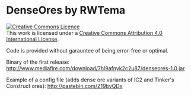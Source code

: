 DenseOres by RWTema
=========

<a rel="license" href="http://creativecommons.org/licenses/by/4.0/deed.en_GB"><img alt="Creative Commons Licence" style="border-width:0" src="http://i.creativecommons.org/l/by/4.0/88x31.png" /></a><br />This work is licensed under a <a rel="license" href="http://creativecommons.org/licenses/by/4.0/deed.en_GB">Creative Commons Attribution 4.0 International License</a>.

Code is provided without garauntee of being error-free or optimal.


Binary of the first release: <a href="http://www.mediafire.com/download/7hl9afnyk2c2u87/denseores-1.0.jar">http://www.mediafire.com/download/7hl9afnyk2c2u87/denseores-1.0.jar</a>


Example of a config file (adds dense ore variants of IC2 and Tinker's Construct ores): <a href="http://pastebin.com/Z19bvQDx">http://pastebin.com/Z19bvQDx</a>
